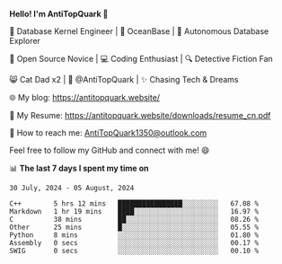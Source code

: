 
**Hello! I'm AntiTopQuark 👋**

🔧 Database Kernel Engineer | 🌊 OceanBase | 🤖 Autonomous Database Explorer

🌱 Open Source Novice | 💻 Coding Enthusiast | 🔍 Detective Fiction Fan

😸 Cat Dad x2 | 🎉 @AntiTopQuark | ✨ Chasing Tech & Dreams

🌐 My blog: https://antitopquark.website/

📄 My Resume: https://antitopquark.website/downloads/resume_cn.pdf

📧 How to reach me: AntiTopQuark1350@outlook.com

Feel free to follow my GitHub and connect with me! 😄

📊 **The last 7 days I spent my time on** 

<!--START_SECTION:waka-->
```text
30 July, 2024 - 05 August, 2024

C++        5 hrs 12 mins   ████████████████░░░░░░░░░   67.08 % 
Markdown   1 hr 19 mins    ████░░░░░░░░░░░░░░░░░░░░░   16.97 % 
C          38 mins         ██░░░░░░░░░░░░░░░░░░░░░░░   08.26 % 
Other      25 mins         █░░░░░░░░░░░░░░░░░░░░░░░░   05.55 % 
Python     8 mins          ░░░░░░░░░░░░░░░░░░░░░░░░░   01.80 % 
Assembly   0 secs          ░░░░░░░░░░░░░░░░░░░░░░░░░   00.17 % 
SWIG       0 secs          ░░░░░░░░░░░░░░░░░░░░░░░░░   00.10 %
```
<!--END_SECTION:waka-->


